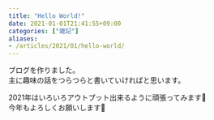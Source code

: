 ```yaml
---
title: "Hello World!"
date: 2021-01-01T21:41:55+09:00
categories: ["雑記"]
aliases:
- /articles/2021/01/hello-world/
---
```

ブログを作りました。  
主に趣味の話をつらつらと書いていければと思います。

2021年はいろいろアウトプット出来るように頑張ってみます💪  
今年もよろしくお願いします🙌
